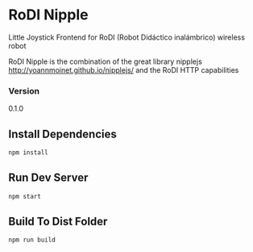 # RoDI Nipple

Little Joystick Frontend for RoDI (Robot Didáctico inalámbrico) wireless robot

RoDI Nipple is the combination of the great library nipplejs http://yoannmoinet.github.io/nipplejs/ and the RoDI HTTP capabilities

### Version
0.1.0

## Install Dependencies
```bash
npm install 
```

## Run Dev Server
```bash
npm start
```

## Build To Dist Folder
```bash
npm run build
```
